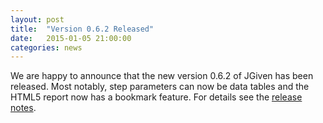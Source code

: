 ```yaml
---
layout: post
title:  "Version 0.6.2 Released"
date:   2015-01-05 21:00:00
categories: news
---
```

We are happy to announce that the new version 0.6.2 of JGiven has been released. Most notably, step parameters can now be data tables and the HTML5 report now has a bookmark feature. For details see the [release notes](https://github.com/TNG/JGiven/releases/tag/v0.6.2).



[jgiven-gh]: https://github.com/TNG/JGiven
[jgiven]:    http://jgiven.org
